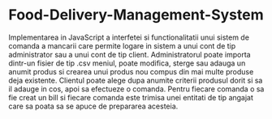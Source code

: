 # Food-Delivery-Management-System

Implementarea in JavaScript a interfetei si functionalitatii unui sistem
de comanda a mancarii care permite logare in sistem a unui cont de tip administrator sau a unui cont de
tip client. Administratorul poate importa dintr-un fisier de tip .csv meniul, poate modifica, sterge sau
adauga un anumit produs si crearea unui produs nou compus din mai multe produse deja existente.
Clientul poate alege dupa anumite criterii produsul dorit si sa il adauge in cos, apoi sa efectueze o
comanda. Pentru fiecare comanda o sa fie creat un bill si fiecare comanda este trimisa unei entitati de tip
angajat care sa poata sa se apuce de prepararea acesteia. 